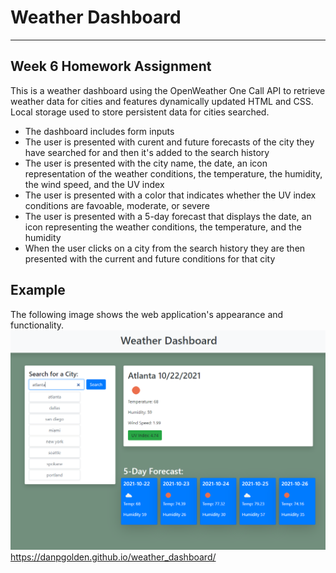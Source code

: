 # Weather Dashboard
---
## Week 6 Homework Assignment

This is a weather dashboard using the OpenWeather One Call API to retrieve weather data for cities and features dynamically updated HTML and CSS.  Local storage used to store persistent data for cities searched.
* The dashboard includes form inputs
* The user is presented with curent and future forecasts of the city they have searched for and then it's added to the search history
* The user is presented with the city name, the date, an icon representation of the weather conditions, the temperature, the humidity, the wind speed, and the UV index
* The user is presented with a color that indicates whether the UV index conditions are favoable, moderate, or severe
* The user is presented with a 5-day forecast that displays the date, an icon representing the weather conditions, the temperature, and the humidity
* When the user clicks on a city from the search history they are then presented with the current and future conditions for that city 

## Example
The following image shows the web application's appearance and functionality.
![weather_dashboard_example](example.png)
https://danpgolden.github.io/weather_dashboard/